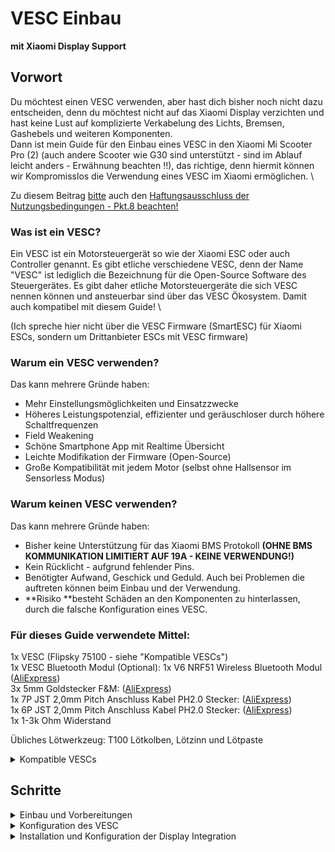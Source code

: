 # VESC Einbau
**mit Xiaomi Display Support**

## Vorwort
Du möchtest einen VESC verwenden, aber hast dich bisher noch nicht dazu entscheiden, denn du möchtest nicht auf das Xiaomi Display verzichten und hast keine Lust auf komplizierte Verkabelung des Lichts, Bremsen, Gashebels und weiteren Komponenten. \
Dann ist mein Guide für den Einbau eines VESC in den Xiaomi Mi Scooter Pro (2) (auch andere Scooter wie G30 sind unterstützt - sind im Ablauf leicht anders - Erwähnung beachten !!), das richtige, denn hiermit können wir Kompromisslos die Verwendung eines VESC im Xiaomi ermöglichen. \

Zu diesem Beitrag <u>bitte</u> auch den [Haftungsausschluss der Nutzungsbedingungen - Pkt.8 beachten!](https://rollerplausch.com/help/terms/)

### **Was ist ein VESC?**
Ein VESC ist ein Motorsteuergerät so wie der Xiaomi ESC oder auch Controller genannt. Es gibt etliche verschiedene VESC, denn der Name "VESC" ist lediglich die Bezeichnung für die Open-Source Software des Steuergerätes. Es gibt daher etliche Motorsteuergeräte die sich VESC nennen können und ansteuerbar sind über das VESC Ökosystem. Damit auch kompatibel mit diesem Guide! \

(Ich spreche hier nicht über die VESC Firmware (SmartESC) für Xiaomi ESCs, sondern um Drittanbieter ESCs mit VESC firmware)

### **Warum ein VESC verwenden?**
Das kann mehrere Gründe haben:

* Mehr Einstellungsmöglichkeiten und Einsatzzwecke
* Höheres Leistungspotenzial, effizienter und geräuschloser durch höhere Schaltfrequenzen
* Field Weakening
* Schöne Smartphone App mit Realtime Übersicht
* Leichte Modifikation der Firmware (Open-Source)
* Große Kompatibilität mit jedem Motor (selbst ohne Hallsensor im Sensorless Modus)

### **Warum keinen VESC verwenden?**
Das kann mehrere Gründe haben:

* Bisher keine Unterstützung für das Xiaomi BMS Protokoll **(OHNE BMS KOMMUNIKATION LIMITIERT AUF 19A - KEINE VERWENDUNG!)**
* Kein Rücklicht - aufgrund fehlender Pins.
* Benötigter Aufwand, Geschick und Geduld. Auch bei Problemen die auftreten können beim Einbau und der Verwendung.
* **Risiko **besteht Schäden an den Komponenten zu hinterlassen, durch die falsche Konfiguration eines VESC.

### **Für dieses Guide verwendete Mittel:**
1x VESC (Flipsky 75100 - siehe "Kompatible VESCs") \
1x VESC Bluetooth Modul (Optional): 1x V6 NRF51 Wireless Bluetooth Modul ([AliExpress](https://s.click.aliexpress.com/e/_DcAvYD5)) \
3x 5mm Goldstecker F&M: ([AliExpress](https://s.click.aliexpress.com/e/_DkptS3h)) \
1x 7P JST 2,0mm Pitch Anschluss Kabel PH2.0 Stecker: ([AliExpress](https://s.click.aliexpress.com/e/_DFwOR2j)) \
1x 6P JST 2,0mm Pitch Anschluss Kabel PH2.0 Stecker: ([AliExpress](https://s.click.aliexpress.com/e/_DFwOR2j)) \
1x 1-3k Ohm Widerstand

Übliches Lötwerkzeug: T100 Lötkolben, Lötzinn und Lötpaste

<details>
<summary>Kompatible VESCs</summary>

<u>75100 Box:</u> \
-> Makerbase 75100 VESC ([AliExpress](https://s.click.aliexpress.com/e/_DmJxqxr) - 75€) \
-> Flipsky 75100 VESC ([Banggood](https://banggood.onelink.me/zMT7/zmenvmm2) - mit Honey Add-On um die 87-89€)

<u>75100 Alu PCB (**Absolute Empfehlung**):</u> \
-> Makerbase 75100 Alu PCB ([AliExpress](https://s.click.aliexpress.com/e/_DE9TKAl) - 95€) \
    -> Flipsky 75100 Alu PCB ([AliExpress](https://s.click.aliexpress.com/e/_DEXNhX3) - 151€)

<u>75200 Alu PCB (Top Performance):</u> \
-> Makerbase 75200 Alu PCB ([AliExpress](https://s.click.aliexpress.com/e/_Dk3ucKd) - 143€) \
-> Flipsky 75200 Alu PCB ([AliExpress](https://s.click.aliexpress.com/e/_DkxlJbj) - 266€)

<u>Weitere Empfehlungen:</u> \
Single Ubox 80v 100A Alu PCB ([Spintend](https://spintend.com/collections/frontpage/products/single-ubox-aluminum-controller-80v-100a-based-on-vesc)) \
MP2 300A 100V/150V VESC ([GitHub](https://github.com/badgineer/CCC_ESC) - Selbstbau)

*und viele weitere.*
</details>

## Schritte

<details>
<summary>Einbau und Vorbereitungen</summary>

## Vorbereitung des BLE / Display
Beim Xiaomi (Pro 2) überprüfen wir ob die BLE Firmware aktueller als 1.2.8 ist. Falls nicht updaten wir diese mit der SH Utility App. \
Beim G30 flashen wir vorerst die **Pro 1** Xiaomi BLE (0.9.0 - 1.2.2) Firmware auf das Display via ST-Link. Diese sind baugleich jedoch von der Software unterschiedlich!

Erfahrungsmäßig läuft das Skript deutlich reibungsloser mit der 1.2.8+ firmware, sollte aber auch wenn nicht möglich auf älteren BLE Versionen (bspw. Pro 1 oder G30 BLE) laufen.

## Vorbereitung der Verkabelung
![image](imgs/19947.jpg)

**Allgemeine Verkabelung (Strom, Motor):**

Als aller erstes haben wir das Rot (+) und Schwarz (-) Kabel für die Verbindung mit dem Akku, dort löten wir einen XT60/(oder XT90) Stecker an. \
Als nächstes gibt es es die 3x Phase Kabel für den Motor, dafür verwenden wir die 5mm Goldstecker und löten diese an die Kabel des VESCs (sowie an die Kabel des Motors). \
Für die Hallsensor Kabel des Motors verwenden wir ein 6P JST PH2.0 Stecker (oder missbrauchen den mitgelieferten Hallsensor Adapter) und verbinden GND, 5V und die HALL Pins (Reihenfolge ist bei einem VESC unwichtig - diese erkennt er automatisch). TEMP lassen wir dabei jedoch frei, wenn kein Temp Sensor am Motor vorhanden ist.

**Verkabelung für das Display**

Hierfür nutzen wir den COMM Anschluss, dieser verfügt über einen 5V, 3.3V, TX, RX und GND Pin welche wir für das Display verwenden. \
Das Original Xiaomi Display Kabel für das Xiaomi BLE verfügt über Drähte für 5V, Button, Dataline und GND.

Nun wie verbinden wir diese mit dem VESC? Wir können uns hierfür die Farben der Drähte zu nutzen machen (Nur bei den original Kabel - die Aftermarket Kabel haben häufig andere Farben - in dem Fall lieber mit der Pin Belegung abgleichen).

Wir nehmen dafür einen 7P JST 2,0mm PH2.0 Stecker und verbinden ihn wie folgt: \
<span style="color:rgb(184, 49, 47);">Rot </span>auf 5V \
<span style="color:rgb(209, 213, 216);">Schwarz </span>auf GND \
<span style="color:rgb(250, 197, 28);">Gelb </span>auf TX (UART-HDX) \
<span style="color:rgb(97, 189, 109);">Grün </span>auf RX (Button) \
1k Ohm Widerstand von <span style="color:rgb(251, 160, 38);">3.3V</span> auf <span style="color:rgb(97, 189, 109);">RX (Button)</span>

Optional: Um die Spannung zu filtern verwenden wir Kondensatoren auf <span style="color:rgb(184, 49, 47);">5V</span>+<span style="color:rgb(209, 213, 216);">GND</span>, und <span style="color:rgb(251, 160, 38);">3.3V</span>+<span style="color:rgb(209, 213, 216);">GND</span>.

![image](imgs/23999.png)

## Montieren des VESC
Wie ihr den VESC montiert ist euch überlassen, jedoch empfehle ich die direkte Befestigung der MOSFETs an einer Heatsink mit Kontakt am Gehäuse des Scooter.

**Beispiele:**
<details>
<summary>Flipsky 75100 - Original Heatsink</summary>

Beim Flipsky 75100 demontiert ihr vorerst das schwarze Gehäuse und nehmt die Platine heraus. An den MOSFETs befindet sich nun eine Aluminium Heatsink, welche ihr nun durch das Bohren von 3x Löchern an der Seite des Scooters befestigen könnt.

![image](imgs/19945.jpg)
</details>

<details>
<summary>Flipsky 75100 - Custom Heatsink</summary>

![image](imgs/42322.jpg)
![image](imgs/42323.jpg)
![image](imgs/42324.jpg)
</details>

</details>


<details>

<summary>Konfiguration des VESC</summary>


Erstmals müssen wir VESC Tool von der VESC Project Webseite ([VESC Project](https://vesc-project.com/)) herunterladen, um den Download zu erhalten müssen wir vorerst ein Konto erstellen und das kostenlose Paket "kaufen". Danach erhalten wir Zugriff auf die Downloads und wir laden nun das für unser Betriebssystem entsprechende VESC Tool herunter.

Um mit dem VESC Tool den VESC anzusteuern müssen wir diesen vorher mit dem mitgelieferten USB Kabel an einen Computer anschließen, alternativ geht auch die Verbindung über Bluetooth.
## Firmware Upgrade auf VESC 6.0
Falls unser noch mit VESC 5.3 Firmware ausgeliefert wurde, müssen wir diesen vorest auf VESC 6.0 updaten, denn wir benötigen für die Integration des Xiaomi/NineBot Display (BLE Modul) das neue Lisp-Skript Feature, welches erlaubt in der Programmiersprache Lisp geschriebene Skripte auszuführen.

Damit wir den VESC 6.0 upgraden können benötigen wir erstmals die neue Firmware. Diese können wir uns entweder selbst kompilieren oder wir laden sie herunter von GitHub.

<u>Jetzt fängt der eigentliche Firmware Upgrade an.</u>

* Verbinde dich mit VESC Tool mit dem VESC über den AutoConnect Knopf
* Updaten wir den Bootloader
* Gehe in den Firmware Tab
* Klicke auf den Reiter "Bootloader"
* Wähle "generic" aus (oder die andere übrige Auswahl)
* Drücke auf den Upload Button (Knopf mit Pfeil nach unten)
* Warte bis der Vorgang abgeschlossen ist.
* Updaten wir die eigentliche Firmware
* Klicke auf den Reiter "Included Files" und aktiviere die Option "Show non-default firmwares".
* Wähle nun deine Hardware Version aus (Flipsky 75100 V2: 75_100_V2, Ubox Single: UBOX_SINGLE_100)
-> Beim ersten Mal: Firmware direkt von [GitHub](https://github.com/vedderb/vesc_fw_archive/tree/main/6.00/) herunterladen und bei "Custom files" auswählen.
* Wähle nun die Firmware: VESC_default_no_hw_limits.bin (damit entsperren wir auch jegliche Limitierungen - für Power User nützlich)
* Drücke auf den Upload Button (Knopf mit Pfeil nach unten)
* Warte auf den Abschluss des Uploads und auf den Dialog. Warte bis der VESC sich neugestartet hat und verbinde dich nun wieder. (10+ Sekunden)
* Nun sollte dein VESC mit der aktuellen VESC 6.0 laufen.

## **Allgemeine Konfiguration des VESC**

**ACHTUNG**: Der Motor muss frei liegen! Der Motor wird sich beim Setup nämlich anfangen zu drehen und erschrecke dich nicht vor den Geräuschen!

* Verbinde dich mit VESC Tool mit dem VESC
* Drücke den "Setup Motors FOC" Knopf
* Beim Dialog "Load default Parameters" auf "No".
* Bei der Auswahl des Motors auf "Generic" und auf "Next", dann "Large Outrunner" und auf Next, beim Dialog auf "Yes".
* Bei der Konfiguration des Akku beim Feld "Battery Cells Series" die Anzahl der Zellen in Serie angeben (36V - 10 Stück, 48V - 13S Stück ... usw), bei "Battery capacity" die Amperestunden deines Akkus. Nun ist wichtig "Advanced" aktivieren. Bei "Battery Current Regen" die maximalen Ampere die durch Regeneration zurück in den Akku fließen dürfen. Bei "Battery Current Max" die maximalen Ampere die aus dem Akku gezogen dürfen werden (bspw. 30A). Dann auf Next.
* Direct Drive aktivieren (wir haben schließlich keine Gänge an unserem Scooter), den Durchmesser des Rads und die Anzahl der Magneten angeben (Das ist nicht so wichtig - denn dies dient lediglich der Messung der Geschwindigkeit). Nun können wir auf "Run Detection" drücken. Beim Dialog auf "No". denn wir nutzen nur einen Controller, bei mehreren auf "Yes".
* Nun startet der Erkennungsprozess und der Motor fängt an zu fiepsen und sich zu drehen.
* Nun können wir auf "FWD" drücken und erkennen ob der Motor sich falsch herum dreht oder nicht, wenn er sich falsch herum dreht dann aktiviere den "Inverted" Regler, der wird den Motor nun richtig herum drehen lassen. Dann auf "Finish".
* Wir sind nun mit den Basics fertig und können mit der Einbindung des Displays weitermachen.

</details>

<details>
<summary>Installation und Konfiguration der Display Integration</summary>

Installieren ist in dem Fall dass wir das folgende Lisp Skript in unseren VESC Tool eintragen und ihn dieses ausführen lassen.
Dafür müssen wir uns erstmal das Skript in die Zwischenablage kopieren.
[URL unfurl="true"]https://github.com/m365fw/vesc_m365_dash/blob/main/m365_dash.lisp[/URL] ([Repository](https://github.com/m365fw/vesc_m365_dash))
Um den Text in roher Fassung auszugeben drücken wir auf "Raw" und können uns bedenkenlos alles kopieren.

*Folgende Features sind implementiert:*

* Gashebel drücken beschleunigt deinen Motor ab einer Geschwindigkeit von 1km/h
* Bremshebel drücken bremst mit deinem Motor ab
* Langes drücken des Button schaltet das Display ab (jedoch nicht den VESC selbst!), einmal drücken schaltet ihn wieder an.
* Einmal drücken schaltet das Licht an und aus.
* Doppelt drücken wechselt den Speedmodi.
* Bremse halten und doppelt drücken sperrt den Scooter - erneuter Ablauf macht dieses wieder rückgängig.
* Anzeige des Batteriestandes im Idle (0 km/h) als Geschwindigkeitsanzeige

**Installation:**

* Verbinde den vorher vorbereiteten Displaystecker mit dem COMM Anschluss.
* Verbinde dich nun mit VESC Tool mit dem VESC.
* Drücke auf den Tab "VESC Dev Tools", gehe nun auf den Reiter "Lisp"
* Füge nun das Skript aus der Zwischenablage in das große Textfeld ein
* Klicke nun auf Upload und in der Konsole sollte nun eine Nachricht erscheinen
* Begutachte nun dein Display und schaue ob nun der Batteriestand ersichtlich ist
* Fertig. Nun kannst du dein Display verwenden.


<u>Allgemeine Einstellungen  **(**[Zeile](https://github.com/m365fw/vesc_m365_dash/blob/49545cf5943d9a446275e15d7ef8bc05ec63004e/m365_dash.lisp#L18)**)**:</u>
```lisp
(define light-default 0)
(define show-faults 1)
(define show-batt-in-idle 1)
(define min-speed 1)
(define button-safety-speed (/ 0.1 3.6)) ; disabling button above 0.1 km/h (due to safety reasons)
```

*(0 steht für DEAKTIVIERT, 1 steht für AKTIVIERT)*

"light-default" stellt ein ob das Licht standardmäßig an sein soll.
"show-faults" aktiviert die Anzeige für Fehler im Display, sobald ein Fehler im VESC auftritt.
"show-batt-in-idle" aktiviert die Anzeige der Batterieprozent im Idle.
"min-speed" gibt die minimale Geschwindigkeit an in der er denken soll dass man nicht fährt (Idle-Modus). Empfehlenswert auf 1 lassen!

<u>Einstellen der Geschwindigkeitsmodi** (**[**Zeile**](https://github.com/m365fw/vesc_m365_dash/blob/49545cf5943d9a446275e15d7ef8bc05ec63004e/m365_dash.lisp#L24)</u>**<u>):</u>**
```lisp
(define eco-speed (/ 7 3.6))
(define eco-current 0.6)
(define eco-watts 400)
(define drive-speed (/ 17 3.6))
(define drive-current 0.7)
(define drive-watts 500)
(define sport-speed (/ 21 3.6)) ; or 400
(define sport-current 1.0)
(define sport-watts 700) ; or 1500000

(define secret-enabled 1)
(define secret-eco-speed (/ 25 3.6))
(define secret-eco-current 0.6)
(define secret-eco-watts 1500000)
(define secret-drive-speed (/ 45 3.6))
(define secret-drive-current 0.8)
(define secret-drive-watts 1500000)
(define secret-sport-speed (/ 400 3.6))
(define secret-sport-current 1.0)
(define secret-sport-watts 1500000)
```

Dafür haben wir "speed", "current" und "watt", sowie folgend den Namen des Modi. Bspw. "speed-sport".
Speed gibt die maximale Geschwindigkeit an. Watt gibt die maximalen Watt des Modis an, Current gibt die Prozentualen Phase Ampere an (welche als maximal eingestellt sind).
Eco ist der Gehmodus, Drive der D Modus, Sport der S Modus. Secret ist der geheime Modus der durch die Kombination: Gas+Bremse gedrückt, 2x Knopf aktiviert werden kann.

<u>Kalibration des Gaspedals und der Bremse (</u>[<u>Zeile</u>](https://github.com/m365fw/vesc_m365_dash/blob/49545cf5943d9a446275e15d7ef8bc05ec63004e/m365_dash.lisp#L7)<u>):</u>
```lisp
;Calibrate throttle min max
(define cal-thr-lo 41.0)
(define cal-thr-hi 167.0)
(define thr-deadzone 0.05)

;Calibrate brake min max
(define cal-brk-lo 39.0)
(define cal-brk-hi 179.0)
(define brk-deadzone 0.05)
(define brk-minspeed 1)
```

Dieser Schritt ist nicht dringend nötig, aber empfehlenswert!

Vorerst aktivieren wir "Poll status" in VESC Tool, damit wir in der rechten Box die aktuellen Werte erkennen für die Kalibration.

Bei "Calibrate throttle min max" können wir den Erkennungsbereich des Gashebels einstellen, das wird von nöten wenn sich der Wert "throttle" nicht im Bereich 0.0 - 1.0 befindet. Selbe gilt für "Calibrate brake min max".


</details>
